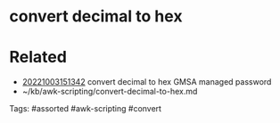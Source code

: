 # convert decimal to hex

# Related
- [20221003151342](/zet/20221003151342/README.md) convert decimal to hex GMSA managed password
- ~/kb/awk-scripting/convert-decimal-to-hex.md

Tags:
    #assorted #awk-scripting #convert
